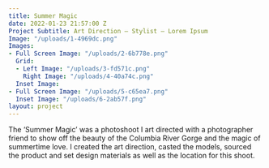 ```yaml
---
title: Summer Magic
date: 2022-01-23 21:57:00 Z
Project Subtitle: Art Direction — Stylist — Lorem Ipsum
Image: "/uploads/1-4969dc.png"
Images:
- Full Screen Image: "/uploads/2-6b778e.png"
  Grid:
  - Left Image: "/uploads/3-fd571c.png"
    Right Image: "/uploads/4-40a74c.png"
  Inset Image: 
- Full Screen Image: "/uploads/5-c65ea7.png"
  Inset Image: "/uploads/6-2ab57f.png"
layout: project
---
```


The ‘Summer Magic’ was a photoshoot I art directed with a photographer friend to show off the beauty of the Columbia River Gorge and the magic of summertime love. I created the art direction, casted the models, sourced the product and set design materials as well as the location for this shoot.